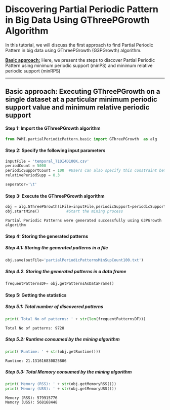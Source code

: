 # Discovering Partial Periodic Pattern in Big Data Using GThreePGrowth Algorithm

In this tutorial, we will discuss the first approach to find Partial Periodic Pattern in big data using GThreePGrowth (G3PGrowth) algorithm.

[__Basic approach:__](#basicApproach) Here, we present the steps to discover Partial Periodic Pattern using minimum periodic support (minPS) and minimum relative periodic support (minRPS)


***

## <a id='basicApproach'>Basic approach: Executing GThreePGrowth on a single dataset at a particular minimum periodic support value and minimum relative periodic support </a>

#### Step 1: Import the GThreePGrowth algorithm


```python
from PAMI.partialPeriodicPattern.basic import GThreePGrowth  as alg
```

#### Step 2: Specify the following input parameters


```python
inputFile = 'temporal_T10I4D100K.csv'
periodCount = 5000
periodicSupportCount = 100  #Users can also specify this constraint between 0 to 1.
relativePeriodSupp = 0.3

seperator='\t'       
```

#### Step 3: Execute the GThreePGrowth algorithm


```python
obj = alg.GThreePGrowth(iFile=inputFile,periodicSupport=periodicSupportCount, period=periodCount, relativePS=relativePeriodSupp, sep=seperator)    #initialize
obj.startMine()            #Start the mining process
```

    Partial Periodic Patterns were generated successfully using G3PGrowth algorithm 


#### Step 4: Storing the generated patterns

##### Step 4.1: Storing the generated patterns in a file


```python
obj.save(outFile='partialPeriodicPatternsMinSupCount100.txt')
```

##### Step 4.2. Storing the generated patterns in a data frame


```python
frequentPatternsDF= obj.getPatternsAsDataFrame()
```

#### Step 5: Getting the statistics

##### Step 5.1: Total number of discovered patterns 


```python
print('Total No of patterns: ' + str(len(frequentPatternsDF)))
```

    Total No of patterns: 9728


##### Step 5.2: Runtime consumed by the mining algorithm


```python
print('Runtime: ' + str(obj.getRuntime()))
```

    Runtime: 21.131616830825806


##### Step 5.3: Total Memory consumed by the mining algorithm


```python
print('Memory (RSS): ' + str(obj.getMemoryRSS()))
print('Memory (USS): ' + str(obj.getMemoryUSS()))
```

    Memory (RSS): 579915776
    Memory (USS): 568168448

